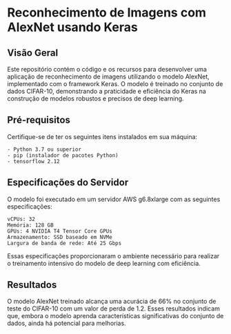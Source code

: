 # Reconhecimento de Imagens com AlexNet usando Keras

## Visão Geral

Este repositório contém o código e os recursos para desenvolver uma aplicação de reconhecimento de imagens utilizando o modelo AlexNet, implementado com o framework Keras. O modelo é treinado no conjunto de dados CIFAR-10, demonstrando a praticidade e eficiência do Keras na construção de modelos robustos e precisos de deep learning.

## Pré-requisitos

Certifique-se de ter os seguintes itens instalados em sua máquina:

    - Python 3.7 ou superior
    - pip (instalador de pacotes Python)
    - tensorflow 2.12

## Especificações do Servidor

O modelo foi executado em um servidor AWS g6.8xlarge com as seguintes especificações:

    vCPUs: 32
    Memória: 128 GB
    GPUs: 4 NVIDIA T4 Tensor Core GPUs
    Armazenamento: SSD baseado em NVMe
    Largura de banda de rede: Até 25 Gbps

Essas especificações proporcionaram o ambiente necessário para realizar o treinamento intensivo do modelo de deep learning com eficiência.

## Resultados

O modelo AlexNet treinado alcança uma acurácia de 66% no conjunto de teste do CIFAR-10 com um valor de perda de 1.2. Esses resultados indicam que, embora o modelo aprenda características significativas do conjunto de dados, ainda há potencial para melhorias.
